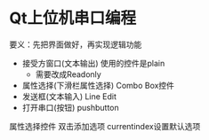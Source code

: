 # Qt上位机串口编程
要义：先把界面做好，再实现逻辑功能

+ 接受方窗口(文本输出) 使用的控件是plain
	+ 需要改成Readonly
+ 属性选择(下滑栏属性选择) Combo Box控件
+ 发送框(文本输入) Line Edit
+ 打开串口(按钮) pushbutton

属性选择控件 双击添加选项
currentindex设置默认选项